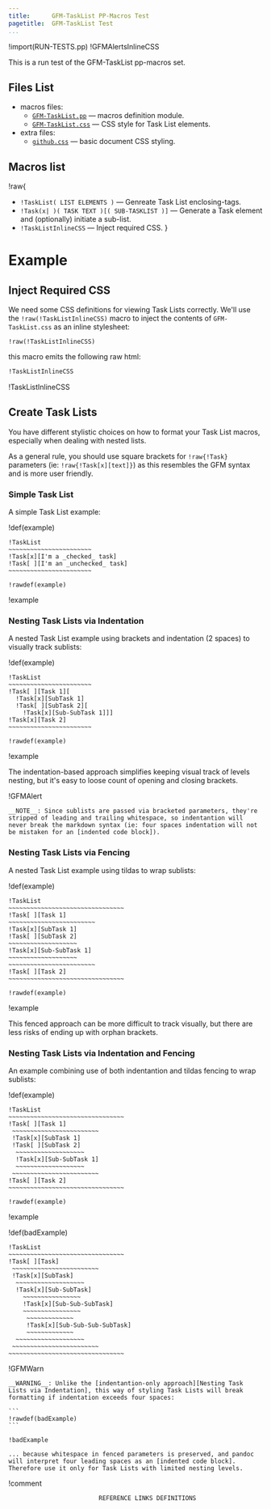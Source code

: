 ```yaml
---
title:      GFM-TaskList PP-Macros Test
pagetitle:  GFM-TaskList Test
...
```


!import(RUN-TESTS.pp)
!GFMAlertsInlineCSS

This is a run test of the GFM-TaskList pp-macros set.

## Files List

- macros files:
    + [`GFM-TaskList.pp`](../macros/GFM-TaskList.pp) — macros definition module.
    + [`GFM-TaskList.css`](../macros/GFM-TaskList.css) — CSS style for Task List elements.
- extra files:
    + [`github.css`](./github.css) — basic document CSS styling.

## Macros list

!raw{
-   `!TaskList( LIST ELEMENTS )` — Genreate Task List enclosing-tags.
-   `!Task(x| )( TASK TEXT )[( SUB-TASKLIST )]` — Generate a Task element and (optionally) initiate a sub-list.
-   `!TaskListInlineCSS` — Inject required CSS.
}

# Example

## Inject Required CSS

We need some CSS definitions for viewing Task Lists correctly.
We'll use the `!raw(!TaskListInlineCSS)` macro to inject the contents of `GFM-TaskList.css` as an inline stylesheet:

```
!raw(!TaskListInlineCSS)
```

this macro emits the following raw html:

``` html
!TaskListInlineCSS
```

!TaskListInlineCSS

## Create Task Lists

You have different stylistic choices on how to format your Task List macros, especially when dealing with nested lists.

As a general rule, you should use square brackets for `!raw{!Task}` parameters (ie: `!raw{!Task[x][text]}`) as this resembles the GFM syntax and is more user friendly.

### Simple Task List

A simple Task List example:

!def(example)
~~~~~~~~~~~~~~~~~~~~~~~~~~~~~~~~~~~~~~~~~~~~~~~~~~~~~~~~~~~~~~~~~~~~~~~~~~~~~~
!TaskList
~~~~~~~~~~~~~~~~~~~~~~~
!Task[x][I'm a _checked_ task]
!Task[ ][I'm an _unchecked_ task]
~~~~~~~~~~~~~~~~~~~~~~~
~~~~~~~~~~~~~~~~~~~~~~~~~~~~~~~~~~~~~~~~~~~~~~~~~~~~~~~~~~~~~~~~~~~~~~~~~~~~~~


```
!rawdef(example)
```

!example

### Nesting Task Lists via Indentation

A nested Task List example using brackets and indentation (2 spaces) to visually track sublists:

!def(example)
~~~~~~~~~~~~~~~~~~~~~~~~~~~~~~~~~~~~~~~~~~~~~~~~~~~~~~~~~~~~~~~~~~~~~~~~~~~~~~
!TaskList
~~~~~~~~~~~~~~~~~~~~~~~
!Task[ ][Task 1][
  !Task[x][SubTask 1]
  !Task[ ][SubTask 2][
    !Task[x][Sub-SubTask 1]]]
!Task[x][Task 2]
~~~~~~~~~~~~~~~~~~~~~~~
~~~~~~~~~~~~~~~~~~~~~~~~~~~~~~~~~~~~~~~~~~~~~~~~~~~~~~~~~~~~~~~~~~~~~~~~~~~~~~

```
!rawdef(example)
```

!example

The indentation-based approach simplifies keeping visual track of levels nesting, but it's easy to loose count of opening and closing brackets.

!GFMAlert
~~~~~~~~~~~~~~~~~~~~~~~~~~~~~~~~~~~~~~~~~~~~~~~~~~~~~~~~~~~~~~~~~~~~~~~~~~~~~~
__NOTE__: Since sublists are passed via bracketed parameters, they're stripped of leading and trailing whitespace, so indentantion will never break the markdown syntax (ie: four spaces indentation will not be mistaken for an [indented code block]).
~~~~~~~~~~~~~~~~~~~~~~~~~~~~~~~~~~~~~~~~~~~~~~~~~~~~~~~~~~~~~~~~~~~~~~~~~~~~~~


### Nesting Task Lists via Fencing

A nested Task List example using tildas to wrap sublists:


!def(example)
~~~~~~~~~~~~~~~~~~~~~~~~~~~~~~~~~~~~~~~~~~~~~~~~~~~~~~~~~~~~~~~~~~~~~~~~~~~~~~
!TaskList
~~~~~~~~~~~~~~~~~~~~~~~~~~~~~~~~
!Task[ ][Task 1]
~~~~~~~~~~~~~~~~~~~~~~~~
!Task[x][SubTask 1]
!Task[ ][SubTask 2]
~~~~~~~~~~~~~~~~~~~
!Task[x][Sub-SubTask 1]
~~~~~~~~~~~~~~~~~~~
~~~~~~~~~~~~~~~~~~~~~~~~
!Task[ ][Task 2]
~~~~~~~~~~~~~~~~~~~~~~~~~~~~~~~~
~~~~~~~~~~~~~~~~~~~~~~~~~~~~~~~~~~~~~~~~~~~~~~~~~~~~~~~~~~~~~~~~~~~~~~~~~~~~~~

```
!rawdef(example)
```

!example

This fenced approach can be more difficult to track visually, but there are less risks of ending up with orphan brackets.

### Nesting Task Lists via Indentation and Fencing

An example combining use of both indentantion and tildas fencing to wrap sublists:


!def(example)
~~~~~~~~~~~~~~~~~~~~~~~~~~~~~~~~~~~~~~~~~~~~~~~~~~~~~~~~~~~~~~~~~~~~~~~~~~~~~~
!TaskList
~~~~~~~~~~~~~~~~~~~~~~~~~~~~~~~~
!Task[ ][Task 1]
 ~~~~~~~~~~~~~~~~~~~~~~~~
 !Task[x][SubTask 1]
 !Task[ ][SubTask 2]
  ~~~~~~~~~~~~~~~~~~~
  !Task[x][Sub-SubTask 1]
  ~~~~~~~~~~~~~~~~~~~
 ~~~~~~~~~~~~~~~~~~~~~~~~
!Task[ ][Task 2]
~~~~~~~~~~~~~~~~~~~~~~~~~~~~~~~~
~~~~~~~~~~~~~~~~~~~~~~~~~~~~~~~~~~~~~~~~~~~~~~~~~~~~~~~~~~~~~~~~~~~~~~~~~~~~~~

```
!rawdef(example)
```

!example


!def(badExample)
~~~~~~~~~~~~~~~~~~~~~~~~~~~~~~~~~~~~~~~~~~~~~~~~~~~~~~~~~~~~~~~~~~~~~~~~~~~~~~
!TaskList
~~~~~~~~~~~~~~~~~~~~~~~~~~~~~~~~
!Task[ ][Task]
 ~~~~~~~~~~~~~~~~~~~~~~~~
 !Task[x][SubTask]
  ~~~~~~~~~~~~~~~~~~~
  !Task[x][Sub-SubTask]
    ~~~~~~~~~~~~~~~~
    !Task[x][Sub-Sub-SubTask]
    ~~~~~~~~~~~~~~~~
     ~~~~~~~~~~~~~
     !Task[x][Sub-Sub-Sub-SubTask]
     ~~~~~~~~~~~~~
  ~~~~~~~~~~~~~~~~~~~
 ~~~~~~~~~~~~~~~~~~~~~~~~
~~~~~~~~~~~~~~~~~~~~~~~~~~~~~~~~
~~~~~~~~~~~~~~~~~~~~~~~~~~~~~~~~~~~~~~~~~~~~~~~~~~~~~~~~~~~~~~~~~~~~~~~~~~~~~~

!GFMWarn
~~~~~~~~~~~~~~~~~~~~~~~~~~~~~~~~~~~~~~~~~~~~~~~~~~~~~~~~~~~~~~~~~~~~~~~~~~~~~~
__WARNING__: Unlike the [indentantion-only approach][Nesting Task Lists via Indentation], this way of styling Task Lists will break formatting if indentation exceeds four spaces:

```
!rawdef(badExample)
```

!badExample

... because whitespace in fenced parameters is preserved, and pandoc will interpret four leading spaces as an [indented code block]. Therefore use it only for Task Lists with limited nesting levels.
~~~~~~~~~~~~~~~~~~~~~~~~~~~~~~~~~~~~~~~~~~~~~~~~~~~~~~~~~~~~~~~~~~~~~~~~~~~~~~

!comment
~~~~~~~~~~~~~~~~~~~~~~~~~~~~~~~~~~~~~~~~~~~~~~~~~~~~~~~~~~~~~~~~~~~~~~~~~~~~~~
                         REFERENCE LINKS DEFINITIONS                          
~~~~~~~~~~~~~~~~~~~~~~~~~~~~~~~~~~~~~~~~~~~~~~~~~~~~~~~~~~~~~~~~~~~~~~~~~~~~~~


[indented code block]: http://pandoc.org/MANUAL.html#indented-code-blocks 'See pandoc User Guide on "Indented code blocks"'